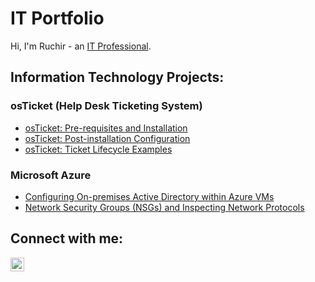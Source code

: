 # IT Portfolio

Hi, I'm Ruchir - an [IT Professional](https://linkedin.com/in/RuchirChawdhry).

## Information Technology Projects:

### osTicket (Help Desk Ticketing System)
- [osTicket: Pre-requisites and Installation](https://github.com/RuchirChawdhry/IT/osticket/osticket-prereqs)
- [osTicket: Post-installation Configuration](https://github.com/RuchirChawdhry/IT/osticket/post-install-config)
- [osTicket: Ticket Lifecycle Examples](https://github.com/RuchirChawdhry/IT/osticket/ticket-lifecycle)

### Microsoft Azure
- [Configuring On-premises Active Directory within Azure VMs](https://github.com/RuchirChawdhry/IT/Azure/configure-ad)
- [Network Security Groups (NSGs) and Inspecting Network Protocols](https://github.com/RuchirChawdhry/IT/Azure/azure-network-protocols)

## Connect with me:
[<img align="left" alt="Ruchir | LinkedIn" width="22px" src="https://cdn.jsdelivr.net/npm/simple-icons@v3/icons/linkedin.svg" />][linkedin]

[linkedin]: https://linkedin.com/in/RuchirChawdhry
